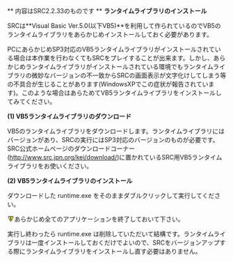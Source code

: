 ** 内容はSRC2.2.33のものです **
**ランタイムライブラリのインストール**

SRCは**Visual Basic Ver.5.0(以下VB5)**を利用して作られているのでVB5のランタイムライブラリをあらかじめインストールしておく必要があります。

PCにあらかじめSP3対応のVB5ランタイムライブラリがインストールされている場合は本作業を行わなくてもSRCをプレイすることが出来ます。しかし、あらかじめランタイムライブラリがインストールされている環境でもランタイムライブラリの微妙なバージョンの不一致からSRCの画面表示が文字化けしてしまう等の不具合が生じることがあります(WindowsXPでこの症状が報告されています)。このような場合はあらためてVB5ランタイムライブラリをインストールしてみてください。

**(1) VB5ランタイムライブラリのダウンロード**

VB5のランタイムライブラリをダウンロードします。ランタイムライブラリにはバージョンがあり、SRCの実行にはSP3対応のバージョンのものが必要です。SRC公式ホームページのダウンロードコーナー(http://www.src.jpn.org/kei/download/)に置かれているSRC用VB5ランタイムライブラリをお使いください。

**(2) VB5ランタイムライブラリのインストール**

ダウンロードした runtime.exe をそのままダブルクリックして実行してください。

![](../images/bm0.gif)あらかじめ全てのアプリケーションを終了しておいて下さい。

実行し終わったら runtime.exe は削除していただいて結構です。ランタイムライブラリは一度インストールしておくだけでよいので、SRCをバージョンアップする際にランタイムライブラリをインストールし直す必要はありません。
